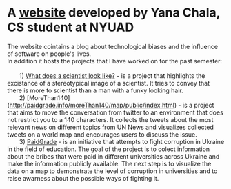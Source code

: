 # A [website](http://paidgrade.info) developed by Yana Chala, CS student at NYUAD

The website cointains a blog about technological biases and the influence of software on people's lives. <br>
In addition it hosts the projects that I have worked on for the past semester:
<br>
<br>
&emsp;&emsp;1) [What does a scientist look like?](http://paidgrade.info/project.html) - is a project that highlights the excistance of a stereotypical image of a scientist. It tries to convey that there is more to scientist than a man with a funky looking hair.<br>
&emsp;&emsp;2) [MoreThan140] (http://paidgrade.info/moreThan140/map/public/index.html) - is a project that aims to move the conversation from twitter to an environment that does not restrict you to a 140 characters. It collects the tweets about the most relevant news on different topics from UN News and visualizes collected tweets on a world map and encourages users to discuss the issue. <br>
&emsp;&emsp;3) [PaidGrade](http://paidgrade.info/paidGrade/public/index.html) -  is an initiative that attempts to fight corruption in Ukraine in the field of education. The goal of the project is to colect information about the bribes that were paid in different universities across Ukraine and make the information publicly available. The next step is to visualize the data on a map to demonstrate the level of corruption in universities and to raise awarness about the possible ways of fighting it.
